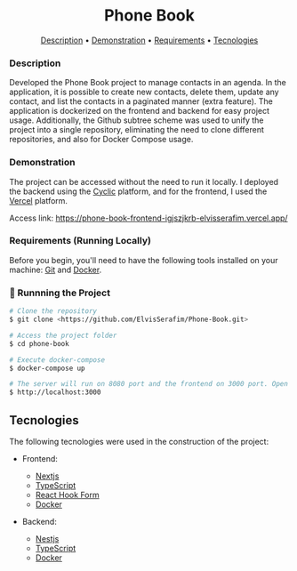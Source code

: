 <h1 align="center"> Phone Book </h1>
<p align="center">
 <a href="#description">Description</a> •
 <a href="#demonstration">Demonstration</a> •
  <a href="#requirements">Requirements</a> •
 <a href="#tecnologies">Tecnologies</a>
</p>

### Description

Developed the Phone Book project to manage contacts in an agenda. In the application, it is possible to create new contacts, delete them, update any contact, and list the contacts in a paginated manner (extra feature). The application is dockerized on the frontend and backend for easy project usage. Additionally, the Github subtree scheme was used to unify the project into a single repository, eliminating the need to clone different repositories, and also for Docker Compose usage.

### Demonstration

The project can be accessed without the need to run it locally. I deployed the backend using the [Cyclic](https://www.cyclic.sh/) platform, and for the frontend, I used the [Vercel](https://vercel.com/) platform.

Access link: https://phone-book-frontend-igjszjkrb-elvisserafim.vercel.app/

### Requirements (Running Locally)

Before you begin, you'll need to have the following tools installed on your machine:
[Git](https://git-scm.com) and [Docker](https://www.docker.com/).

### 🎲 Runnning the Project

```bash
# Clone the repository
$ git clone <https://github.com/ElvisSerafim/Phone-Book.git>

# Access the project folder
$ cd phone-book

# Execute docker-compose
$ docker-compose up

# The server will run on 8080 port and the frontend on 3000 port. Open the browser and visit this URL
$ http://localhost:3000
```

## Tecnologies

The following tecnologies were used in the construction of the project:

- Frontend:

  - [Nextjs](https://nextjs.org/)
  - [TypeScript](https://www.typescriptlang.org/)
  - [React Hook Form](https://react-hook-form.com/)
  - [Docker](https://www.docker.com/)

- Backend:
  - [Nestjs](https://nestjs.com/)
  - [TypeScript](https://www.typescriptlang.org/)
  - [Docker](https://www.docker.com/)
